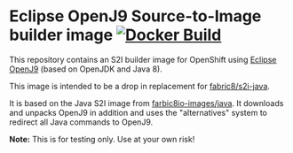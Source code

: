 # Eclipse OpenJ9 Source-to-Image builder image [![Docker Build](https://img.shields.io/docker/build/ctron/s2i-java-openj9.svg)](https://hub.docker.com/r/ctron/s2i-java-openj9 "Docker Build Status")

This repository contains an S2I builder image for OpenShift using [Eclipse OpenJ9](https://www.eclipse.org/openj9/) (based on OpenJDK and Java 8).

This image is intended to be a drop in replacement for [fabric8/s2i-java](https://hub.docker.com/r/fabric8/s2i-java/).

It is based on the Java S2I image from [farbic8io-images/java](https://github.com/fabric8io-images/s2i#java-s2i-builder-image). It downloads and unpacks OpenJ9 in addition and uses the "alternatives" system to redirect all Java commands to OpenJ9.

**Note:** This is for testing only. Use at your own risk!
